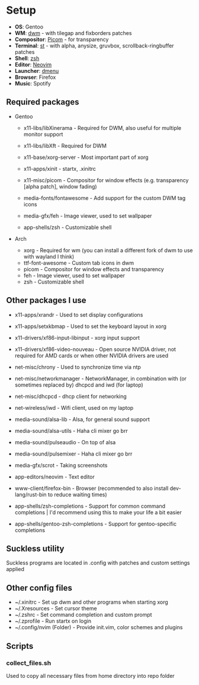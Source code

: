 # Setup

+ **OS**: Gentoo
+ **WM**: [dwm](http://dwm.suckless.org/) - with tilegap and fixborders patches
+ **Compositor**: [Picom](http://dwm.suckless.org/) - for transparency 
+ **Terminal**: [st](http://st.suckless.org/) - with alpha, anysize, gruvbox, scrollback-ringbuffer patches
+ **Shell**: [zsh](https://www.zsh.org/)
+ **Editor**: [Neovim](https://github.com/neovim/neovim/)
+ **Launcher**: [dmenu](http://tools.suckless.org/dmenu/)
+ **Browser**: Firefox
+ **Music**: Spotify

## Required packages

+ Gentoo
	- x11-libs/libXinerama               - Required for DWM, also useful for multiple monitor support
	- x11-libs/libXft                    - Required for DWM
	- x11-base/xorg-server               - Most important part of xorg
	- x11-apps/xinit                     - startx, .xinitrc
	- x11-misc/picom                     - Compositor for window effects (e.g. transparency [alpha patch], window fading)

	- media-fonts/fontawesome            - Add support for the custom DWM tag icons
	- media-gfx/feh                      - Image viewer, used to set wallpaper

	- app-shells/zsh                     - Customizable shell


+ Arch
	- xorg                               - Required for wm (you can install a different fork of dwm to use with wayland I think)
	- ttf-font-awesome                   - Custom tab icons in dwm
	- picom                              - Compositor for window effects and transparency
	- feh                                - Image viewer, used to set wallpaper
	- zsh                                - Customizable shell

## Other packages I use
+ x11-apps/xrandr                    - Used to set display configurations
+ x11-apps/setxkbmap                 - Used to set the keyboard layout in xorg
+ x11-drivers/xf86-input-libinput    - xorg input support
+ x11-drivers/xf86-video-nouveau     - Open source NVIDIA driver, not required for AMD cards or when other NVIDIA drivers are used

+ net-misc/chrony                    - Used to synchronize time via ntp
+ net-misc/networkmanager            - NetworkManager, in combination with (or sometimes replaced by) dhcpcd and iwd (for laptop)
+ net-misc/dhcpcd                    - dhcp client for networking
+ net-wireless/iwd                   - Wifi client, used on my laptop

+ media-sound/alsa-lib               - Alsa, for general sound support
+ media-sound/alsa-utils             - Haha cli mixer go brr
+ media-sound/pulseaudio             - On top of alsa
+ media-sound/pulsemixer             - Haha cli mixer go brr
+ media-gfx/scrot                    - Taking screenshots

+ app-editors/neovim                 - Text editor

+ www-client/firefox-bin             - Browser (recommended to also install dev-lang/rust-bin to reduce waiting times)

+ app-shells/zsh-completions         - Support for common command completions | I'd recommend using this to make your life a bit easier
+ app-shells/gentoo-zsh-completions  - Support for gentoo-specific completions

## Suckless utility
Suckless programs are located in .config with patches and custom settings applied

## Other config files
+ ~/.xinitrc              - Set up dwm and other programs when starting xorg
+ ~/.Xresources           - Set cursor theme
+ ~/.zshrc                - Set command completion and custom prompt
+ ~/.zprofile             - Run startx on login
+ ~/.config/nvim (Folder) - Provide init.vim, color schemes and plugins 

## Scripts

### collect_files.sh
Used to copy all necessary files from home directory into repo folder
